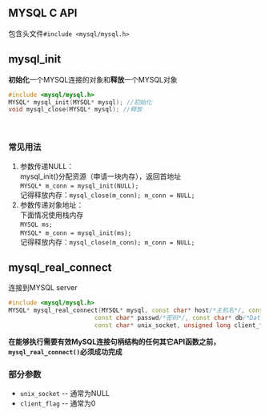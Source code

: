 ## MYSQL C API
包含头文件`#include <mysql/mysql.h>`
## mysql_init
**初始化**一个MYSQL连接的对象和**释放**一个MYSQL对象
```cpp title="mysql_init"
#include <mysql/mysql.h>
MYSQL* mysql_init(MYSQL* mysql); //初始化
void mysql_close(MYSQL* mysql); //释放
```
<br>

### 常见用法
1. 参数传递NULL：<br>
    mysql_init()分配资源（申请一块内存），返回首地址<br>
    `MYSQL* m_conn = mysql_init(NULL);`<br>
    记得释放内存：`mysql_close(m_conn); m_conn = NULL;`<br>
2. 参数传递对象地址：<br>
    下面情况使用栈内存<br>
    `MYSQL ms;`<br>
    `MYSQL* m_conn = mysql_init(ms);`<br>
    记得释放内存：`mysql_close(m_conn); m_conn = NULL;`

## mysql_real_connect
连接到MYSQL server<br>

```cpp title="mysql_real_connect"
#include <mysql/mysql.h>
MYSQL* mysql_real_connect(MYSQL* mysql, const char* host/*主机名*/, const char* user/*用户名*/, 
                        const char* passwd/*密码*/, const char* db/*DateBaseName*/, unsigned int port/*端口号*/,
                        const char* unix_socket, unsigned long client_flag);
```
**在能够执行需要有效MySQL连接句柄结构的任何其它API函数之前，`mysql_real_connect()`必须成功完成**
### 部分参数
* `unix_socket` -- 通常为NULL
* `client_flag` -- 通常为0
